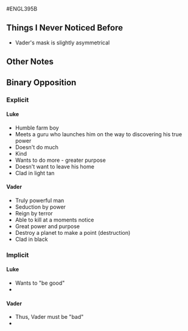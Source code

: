 #ENGL395B
## Things I Never Noticed Before
- Vader's mask is slightly asymmetrical


## Other Notes



## Binary Opposition

### Explicit
#### Luke 
- Humble farm boy
- Meets a guru who launches him on the way to discovering his true power
- Doesn't do much
- Kind
- Wants to do more - greater purpose
- Doesn't want to leave his home
- Clad in light tan

#### Vader 
- Truly powerful man
- Seduction by power
- Reign by terror
- Able to kill at a moments notice
- Great power and purpose
- Destroy a planet to make a point (destruction)
- Clad in black 

### Implicit
#### Luke
- Wants to "be good"
- 
#### Vader
- Thus, Vader must be "bad"
- 